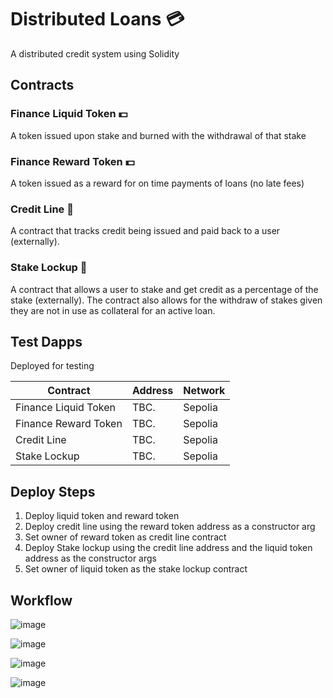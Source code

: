 # Distributed Loans :credit_card:

A distributed credit system using Solidity

## Contracts

### Finance Liquid Token :dollar:

A token issued upon stake and burned with the withdrawal of that stake

### Finance Reward Token :dollar:

A token issued as a reward for on time payments of loans (no late fees)

### Credit Line :newspaper:

A contract that tracks credit being issued and paid back to a user (externally).

### Stake Lockup  :lock_with_ink_pen:

A contract that allows a user to stake and get credit as a percentage of the stake (externally). The contract also allows for the withdraw of stakes given they are not in use as collateral for an active loan. 

## Test Dapps

Deployed for testing

| Contract      | Address       | Network       |
| ------------- | ------------- | ------------- |
| Finance Liquid Token | TBC.          | Sepolia       |
| Finance Reward Token | TBC.          | Sepolia       |
| Credit Line          | TBC.          | Sepolia       |
| Stake Lockup         | TBC.          | Sepolia       |

## Deploy Steps

1. Deploy liquid token and reward token
2. Deploy credit line using the reward token address as a constructor arg
3. Set owner of reward token as credit line contract
4. Deploy Stake lockup using the credit line address and the liquid token address as the constructor args
5. Set owner of liquid token as the stake lockup contract

## Workflow

![image](https://github.com/user-attachments/assets/f7ad107e-9ddd-40c3-b04f-cbe8669ae70a)

![image](https://github.com/user-attachments/assets/fb5c81cd-cf0d-43c3-9c8a-8937784168b7)

![image](https://github.com/user-attachments/assets/007f4aaa-43fb-4ce2-9c28-19a092e99dc1)

![image](https://github.com/user-attachments/assets/7338619f-c9fd-4187-b632-c25f4b11aa34)




